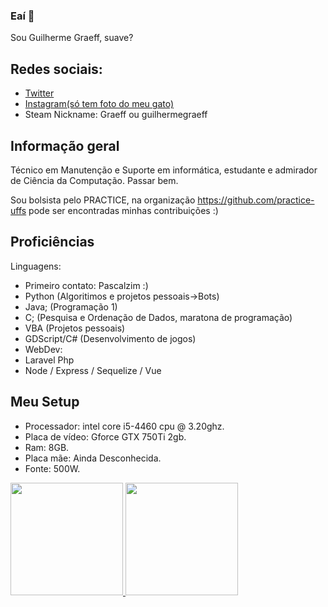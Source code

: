 ### Eaí 👋
Sou Guilherme Graeff, suave? 
## Redes sociais:
* [Twitter](https://twitter.com/gelermoalegre/)
* [Instagram(só tem foto do meu gato)](https://www.instagram.com/graeff.guilherme/)
* Steam Nickname: Graeff ou guilhermegraeff

## Informação geral
Técnico em Manutenção e Suporte em informática, estudante e admirador de Ciência da Computação.
Passar bem.

Sou bolsista pelo PRACTICE, na organização https://github.com/practice-uffs pode ser encontradas minhas contribuições :)

	
## Proficiências
Linguagens:
* Primeiro contato: Pascalzim :)
* Python (Algoritimos e projetos pessoais->Bots)
* Java; (Programação 1)
* C; (Pesquisa e Ordenação de Dados, maratona de programação)
* VBA (Projetos pessoais)
* GDScript/C# (Desenvolvimento de jogos)
* WebDev:
* Laravel Php
* Node / Express / Sequelize / Vue
	
## Meu Setup
* Processador: intel core i5-4460 cpu @ 3.20ghz.
* Placa de vídeo: Gforce GTX 750Ti 2gb.
* Ram: 8GB.
* Placa mãe: Ainda Desconhecida.
* Fonte: 500W.

<div>
  <a href="https://github.com/guilhermegraeff">
  <img height="180em" src="https://github-readme-stats.vercel.app/api?username=guilhermegraeff&show_icons=true&theme=dark&include_all_commits=true&count_private=true"/>
  <img height="180em" src="https://github-readme-stats.vercel.app/api/top-langs/?username=guilhermegraeff&layout=compact&langs_count=7&theme=dark"/>
</div>

<!--
**GuilhermeGraeff/GuilhermeGraeff** is a ✨ _special_ ✨ repository because its `README.md` (this file) appears on your GitHub profile.

Here are some ideas to get you started:

- 🔭 I’m currently working on ...
- 🌱 I’m currently learning ...
- 👯 I’m looking to collaborate on ...
- 🤔 I’m looking for help with ...
- 💬 Ask me about ...
- 📫 How to reach me: ...
- 😄 Pronouns: ...
- ⚡ Fun fact: ...
-->
